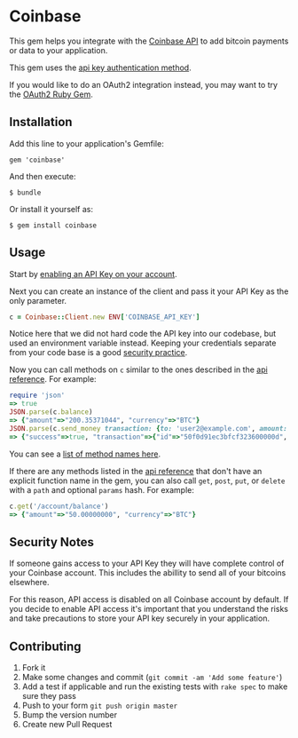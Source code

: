 # Coinbase

This gem helps you integrate with the [Coinbase API](https://coinbase.com/docs/api/overview) to add bitcoin payments or data to your application.

This gem uses the [api key authentication method](https://coinbase.com/docs/api/overview).

If you would like to do an OAuth2 integration instead, you may want to try the [OAuth2 Ruby Gem](https://github.com/intridea/oauth2).

## Installation

Add this line to your application's Gemfile:

    gem 'coinbase'

And then execute:

    $ bundle

Or install it yourself as:

    $ gem install coinbase

## Usage

Start by [enabling an API Key on your account](http://localhost:3000/account/integrations).

Next you can create an instance of the client and pass it your API Key as the only parameter.

```ruby
c = Coinbase::Client.new ENV['COINBASE_API_KEY']
```

Notice here that we did not hard code the API key into our codebase, but used an environment variable instead.  Keeping your credentials separate from your code base is a good [security practice](https://coinbase.com/docs/api/overview#security).

Now you can call methods on `c` similar to the ones described in the [api reference](https://coinbase.com/api/doc).  For example:

```ruby
require 'json'
=> true
JSON.parse(c.balance)
=> {"amount"=>"200.35371044", "currency"=>"BTC"}
JSON.parse(c.send_money transaction: {to: 'user2@example.com', amount: 0.10, notes: "sample transaction!"})
=> {"success"=>true, "transaction"=>{"id"=>"50f0d91ec3bfcf323600000d", "created_at"=>"2013-01-11T19:31:42-08:00", "notes"=>"sample transaction!", "amount"=>{"amount"=>"-0.10000000", "currency"=>"BTC"}, "request"=>false, "status"=>"complete", "sender"=>{"id"=>"4efec8d7bedd320001000003", "email"=>"user1@example.com", "name"=>"User One"}, "recipient"=>{"id"=>"50cfc10fcc75c4d8cd000010", "email"=>"user2@example.com", "name"=>"User Two"}, "recipient_address"=>"barmstrong@gmail.com"}}
```

You can see a [list of method names here](https://github.com/coinbase/coinbase-ruby/blob/master/lib/coinbase/client.rb).

If there are any methods listed in the [api reference](https://coinbase.com/api/doc) that don't have an explicit function name in the gem, you can also call `get`, `post`, `put`, or `delete` with a `path` and optional `params` hash.  For example:

```ruby
c.get('/account/balance')
=> {"amount"=>"50.00000000", "currency"=>"BTC"}
```

## Security Notes

If someone gains access to your API Key they will have complete control of your Coinbase account.  This includes the abillity to send all of your bitcoins elsewhere.

For this reason, API access is disabled on all Coinbase account by default.  If you decide to enable API access it's important that you understand the risks and take precautions to store your API key securely in your application.

## Contributing

1. Fork it
2. Make some changes and commit (`git commit -am 'Add some feature'`)
4. Add a test if applicable and run the existing tests with `rake spec` to make sure they pass
6. Push to your form `git push origin master`
7. Bump the version number
8. Create new Pull Request
